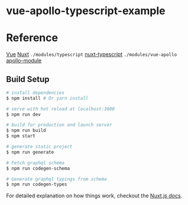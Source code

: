 # vue-apollo-typescript-example

> 
# Reference

[Vue](https://vuejs.org/index.html)
[Nuxt](https://nuxtjs.org/guide)
`./modules/typescript` [nuxt-typescript](https://github.com/nuxt/nuxt.js/tree/master/examples/typescript)
`./modules/vue-apollo` [apollo-module](https://github.com/nuxt-community/apollo-module)

## Build Setup

``` bash
# install dependencies
$ npm install # Or yarn install

# serve with hot reload at localhost:3000
$ npm run dev

# build for production and launch server
$ npm run build
$ npm start

# generate static project
$ npm run generate

# Fetch graphql schema
$ npm run codegen-schema

# Generate graphql typings from schema
$ npm run codegen-types

```

For detailed explanation on how things work, checkout the [Nuxt.js docs](https://github.com/nuxt/nuxt.js).
